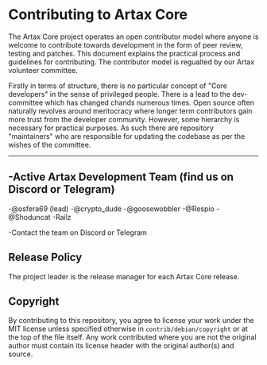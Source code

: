 Contributing to Artax Core
============================

The Artax Core project operates an open contributor model where anyone is
welcome to contribute towards development in the form of peer review, testing
and patches. This document explains the practical process and guidelines for
contributing. The contributor model is regualted by our Artax volunteer committee. 

Firstly in terms of structure, there is no particular concept of "Core
developers" in the sense of privileged people. There is a lead to the dev-committee which has changed chands numerous times. Open source often naturally
revolves around meritocracy where longer term contributors gain more trust from
the developer community. However, some hierarchy is necessary for practical
purposes. As such there are repository "maintainers" who are responsible for updating the codebase as per the wishes of the committee.

-----------------------

-Active Artax Development Team (find us on Discord or Telegram)
-
-@osfera69 (lead)
-@crypto_dude
-@goosewobbler
-@Respio
-@Shoduncat
-Railz


-Contact the team on Discord or Telegram

Release Policy
--------------

The project leader is the release manager for each Artax Core release.

Copyright
---------

By contributing to this repository, you agree to license your work under the 
MIT license unless specified otherwise in `contrib/debian/copyright` or at 
the top of the file itself. Any work contributed where you are not the original 
author must contain its license header with the original author(s) and source.
